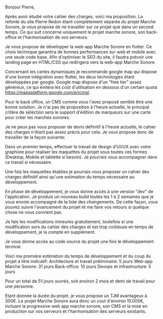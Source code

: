 Bonjour Pierre,

Après avoir étudié votre cahier des charges, voici ma proposition.
La refonte du site Pierre Redon étant complétement séparée du projet Marche Sonore, je vous propose de ne travailler sur ce projet que dans un second temps. Ce qui suit concerne uniquement le projet marche sonore, son back-office et l'harmonisation de vos serveurs.

Je vous propose de développer la web-app Marche Sonore en flutter. Ce choix technique garantira de bonnes performances sur web et mobile avec une seule code base. Afin d'optimiser le SEO du site, il faudra prévoir une landing page en HTML/CSS qui redirigera vers la web-app Marche Sonore.

Concernant les cartes dynamiques je recommande google map qui dispose d'une bonne intégration avec flutter, les deux technologies étant développées par google. Google map dispose d'un "free tier" assez généreux, ce qui évitera les coût d'utilisation en dessous d'un certain quota https://mapsplatform.google.com/pricing/.

Pour le back office, un CMS comme vous l'avez proposé semble être une bonne solution. Je n'ai pas de proposition à l'heure actuelle, le principal critère de séléction sera le support d'édition de marqueurs sur une carte pour créer les marches sonores.

Je ne peux pas vous proposer de devis définitif à l'heure actuelle, le cahier des charges n'étant pas assez précis pour cela. Je vous propose donc de travailler de la façon suivante:

Dans un premier temps, effectuer le travail de design d'UI/UX avec votre graphiste pour réaliser les maquettes du projet sous toutes ces formes (Desktop, Mobile et tablette si besoin). Je pourrais vous accompagner dans ce travail si nécessaire.

Une fois les maquettes établies je pourrais vous proposer un cahier des charges définitif ainsi qu'une estimation du temps nécessaire au développement.

En phase de développement, je vous donne accès à une version "dev" de l'application. Je produis un nouveau build toutes les 1 à 2 semaines que je vous envoie accompagné de la liste des changements. De cette façon, vous pouvez suivre l'avancement du projet et me faire vos retours si quelque chose ne vous convient pas.

Je fais les modifications mineures gratuitement, toutefois si une modification sors du cahier des charges et est trop coûteuse en temps de développement, je la compte en supplément.

Je vous donne accès au code source du projet une fois le développement terminé.

Voici ma première estimation du temps de développement et du coup du projet à titre indicatif:
Architecture et travail préliminaire: 5 jours
Web-app Marche Sonore: 31 jours
Back-office: 10 jours
Devops et infrastructure: 5 jours

Pour un total de 51 jours ouvrés, soit environ 2 mois et demi de travail pour une personne.

Etant donnée la durée du projet, je vous propose un TJM avantageux à 300€. Le projet Marche Sonore aura donc un cout d'environ 15.000€, incluant la progressive web app marche sonore, son CMS et la mise en production sur vos serveurs et l'harmonisation des serveurs existants.
